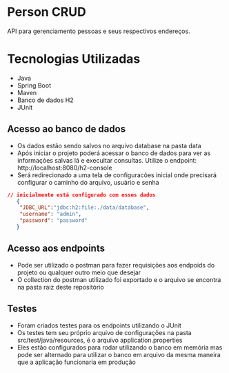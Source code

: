 # Person CRUD
API para gerenciamento pessoas e seus respectivos endereços.

# Tecnologias Utilizadas
- Java
- Spring Boot
- Maven 
- Banco de dados H2
- JUnit

## Acesso ao banco de dados

- Os dados estão sendo salvos no arquivo database na pasta data
- Após iniciar o projeto poderá acessar o banco de dados para ver as informações salvas lá e execultar consultas. Utilize o endpoint: http://localhost:8080/h2-console
- Será redirecionado a uma tela de configuracões inicial onde precisará configurar o caminho do arquivo, usuário e senha
```json
// inicialmente está configurado com esses dados
   {
   	"JDBC_URL":"jdbc:h2:file:./data/database",
   	"username": "admin",
   	"password": "password"
   }
```
## Acesso aos endpoints
- Pode ser utilizado o postman para fazer requisições aos endpoids do projeto ou qualquer outro meio que desejar
- O collection do postman utilizado foi exportado e o arquivo se encontra na pasta raiz deste repositório

## Testes
- Foram criados testes para os endpoints utilizando o JUnit
- Os testes tem seu próprio arquivo de configurações na pasta src/test/java/resources, é o arquivo application.properties
- Eles estão configurados para rodar utilizando o banco em memória mas pode ser alternado para utilizar o banco em arquivo da mesma maneira que a aplicação funcionaria em produção
